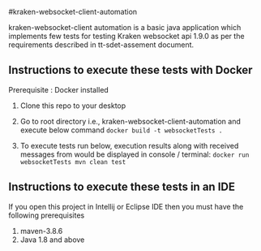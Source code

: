 #kraken-websocket-client-automation

kraken-websocket-client automation is a basic java application which implements few tests for testing Kraken websocket api 1.9.0 as
per the requirements described in tt-sdet-assement document.

## Instructions to execute these tests with Docker


Prerequisite : Docker installed

1) Clone this repo to your desktop


2) Go to root directory i.e., kraken-websocket-client-automation and execute below command
`docker build -t websocketTests .`


3) To execute tests run below, execution results along with received messages from would be displayed in console / terminal:
`docker run websocketTests mvn clean test`


## Instructions to execute these tests in an IDE

If you open this project in Intellij or Eclipse IDE then you must have the following prerequisites

1) maven-3.8.6
2) Java 1.8 and above